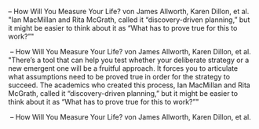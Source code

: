 – How Will You Measure Your Life? von James Allworth,  Karen Dillon, et al.
"Ian MacMillan and Rita McGrath, called it “discovery-driven planning,” but it might be easier to think about it as “What has to prove true for this to work?”"

 – How Will You Measure Your Life? von James Allworth,  Karen Dillon, et al.
"There’s a tool that can help you test whether your deliberate strategy or a new emergent one will be a fruitful approach. It forces you to articulate what assumptions need to be proved true in order for the strategy to succeed. The academics who created this process, Ian MacMillan and Rita McGrath, called it “discovery-driven planning,” but it might be easier to think about it as “What has to prove true for this to work?”"

 – How Will You Measure Your Life? von James Allworth,  Karen Dillon, et al.